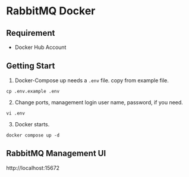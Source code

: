 # RabbitMQ Docker

## Requirement

- Docker Hub Account

## Getting Start

1. Docker-Compose up needs a `.env` file. copy from example file.

```shell
cp .env.example .env
```

2. Change ports, management login user name, password, if you need.

```shell
vi .env
```

3. Docker starts.

```shell
docker compose up -d
```

## RabbitMQ Management UI

http://localhost:15672

